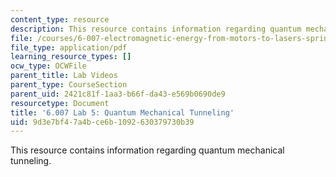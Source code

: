 ```yaml
---
content_type: resource
description: This resource contains information regarding quantum mechanical tunneling.
file: /courses/6-007-electromagnetic-energy-from-motors-to-lasers-spring-2011/9d3e7bf47a4bce6b1092630379730b39_MIT6_007S11_lab5.pdf
file_type: application/pdf
learning_resource_types: []
ocw_type: OCWFile
parent_title: Lab Videos
parent_type: CourseSection
parent_uid: 2421c81f-1aa3-b66f-da43-e569b0690de9
resourcetype: Document
title: '6.007 Lab 5: Quantum Mechanical Tunneling'
uid: 9d3e7bf4-7a4b-ce6b-1092-630379730b39
---
```

This resource contains information regarding quantum mechanical tunneling.

